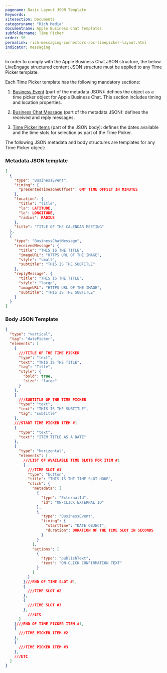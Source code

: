 ```yaml
---
pagename: Basic Layout JSON Template
Keywords:
sitesection: Documents
categoryname: "Rich Media"
documentname: Apple Business Chat Templates
subfoldername: Time Picker
order: 90
permalink: rich-messaging-connectors-abc-timepicker-layout.html
indicator: messaging
---
```


In order to comply with the Apple Business Chat JSON structure, the below LiveEngage structured content JSON structure must be applied to any Time Picker template.

Each Time Picker template has the following mandatory sections:

1. [Business Event](rich-messaging-connectors-abc-timepicker-businessevent.html) (part of the metadata JSON): defines the object as a time picker object for Apple Business Chat. This section includes timing and location properties.

2. [Business Chat Message](rich-messaging-connectors-abc-timepicker-businesschatmsg.html) (part of the metadata JSON): defines the received and reply messages.

3. [Time Picker Items](rich-messaging-connectors-abc-timepicker-item.html) (part of the JSON body): defines the dates available and the time slots for selection as part of the Time Picker.

The following JSON metadata and body structures are templates for any Time Picker object:

### Metadata JSON template

```json
[
  {
    "type": "BusinessEvent",
    "timing": {
      "presentedTimezoneOffset": GMT TIME OFFSET IN MINUTES
    },
    "location": {
      "title": "title",
      "la": LATITUDE,
      "lo": LONGITUDE,
      "radius": RADIUS
    },
    "title": "TITLE OF THE CALENDAR MEETING"
  },
  {
    "type": "BusinessChatMessage",
    "receivedMessage": {
      "title": "THIS IS THE TITLE",
      "imageURL": "HTTPS URL OF THE IMAGE",
      "style": "small",
      "subtitle": "THIS IS THE SUBTITLE"
    },
    "replyMessage": {
      "title": "THIS IS THE TITLE",
      "style": "large",
      "imageURL": "HTTPS URL OF THE IMAGE",
      "subtitle": "THIS IS THE SUBTITLE"
    }
  }
]
```

### Body JSON Template

```json
{
  "type": "vertical",
  "tag": "datePicker",
  "elements": [
    {
      ///TITLE OF THE TIME PICKER
      "type": "text",
      "text": "THIS IS THE TITLE",
      "tag": "Title",
      "style": {
        "bold": true,
        "size": "large"
      }
    },
    {
      ///SUBTITLE OF THE TIME PICKER
      "type": "text",
      "text": "THIS IS THE SUBTITLE",
      "tag": "subtitle"
    },
    ///START TIME PICKER ITEM #1
    {
      "type": "text",
      "text": "ITEM TITLE AS A DATE"
    },
    {
      "type": "horizontal",
      "elements": [
        ///LIST OF AVAILABLE TIME SLOTS FOR ITEM #1
        {
          ///TIME SLOT #1
          "type": "button",
          "title": "THIS IS THE TIME SLOT HOUR",
          "click": {
            "metadata": [
              {
                "type": "ExternalId",
                "id": "ON-CLICK EXTERNAL ID"
              },
              {
                "type": "BusinessEvent",
                "timing": {
                  "startTime": "DATE OBJECT",
                  "duration": DURATION OF THE TIME SLOT IN SECONDS
                }
              }
            ],
            "actions": [
              {
                "type": "publishText",
                "text": "ON-CLICK CONFIRMATION TEXT"
              }
            ]
          }
        }///END OF TIME SLOT #1,
        {
          ///TIME SLOT #2
        },
        {
          ///TIME SLOT #3
        },
          ///ETC
      ]
    }///END OF TIME PICKER ITEM #1,
    {
      ///TIME PICKER ITEM #2
    },
    {
      ///TIME PICKER ITEM #3
    },
    ///ETC
  ]
}
```
